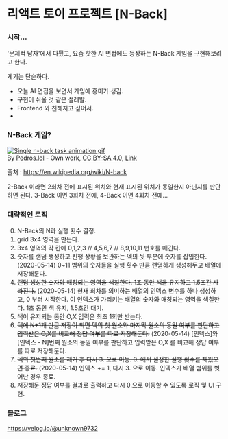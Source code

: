 # 리액트 토이 프로젝트 [N-Back]

### 시작...

'문제적 남자'에서 다뤘고, 요즘 핫한 AI 면접에도 등장하는 N-Back 게임을 구현해보려고 한다.

계기는 단순하다. 
- 오늘 AI 면접을 보면서 게임에 흥미가 생김.
- 구현이 쉬울 것 같은 설레발.
- Frontend 와 친해지고 싶어서.
- 


### N-Back 게임?

<p><a href="https://commons.wikimedia.org/wiki/File:Single_n-back_task_animation.gif#/media/File:Single_n-back_task_animation.gif"><img src="https://upload.wikimedia.org/wikipedia/commons/7/7b/Single_n-back_task_animation.gif" alt="Single n-back task animation.gif"></a><br>By <a href="//commons.wikimedia.org/wiki/User:Pedros.lol" title="User:Pedros.lol">Pedros.lol</a> - <span class="int-own-work" lang="en">Own work</span>, <a href="https://creativecommons.org/licenses/by-sa/4.0" title="Creative Commons Attribution-Share Alike 4.0">CC BY-SA 4.0</a>, <a href="https://commons.wikimedia.org/w/index.php?curid=39241201">Link</a></p>

출처 : https://en.wikipedia.org/wiki/N-back

2-Back 이라면 2회차 전에 표시된 위치와 현재 표시된 위치가 동일한지 아닌지를 판단하면 된다. 3-Back 이면 3회차 전에, 4-Back 이면 4회차 전에...



### 대략적인 로직

0. N-Back의 N과 실행 횟수 결정.
1. grid 3x4 영역을 만든다.
2. 3x4 영역의 각 칸에  0,1,2,3 // 4,5,6,7 // 8,9,10,11 번호를 매긴다.
3. ~~숫자를 랜덤 생성하고 진행 상황을 보관하는 덱의 뒷 부분에 숫자를 삽입한다.~~
(2020-05-14) 0~11 범위의 숫자들을 실행 횟수 만큼 랜덤하게 생성해두고 배열에 저장해둔다.
4. ~~랜덤 생성한 숫자와 매칭되는 영역을 색칠한다. 1초 동안 색을 유지하고 1.5초간 사라진다.~~
(2020-05-14) 현재 회차를 의미하는 배열의 인덱스 변수를 하나 생성하고, 0 부터 시작한다. 이 인덱스가 가리키는 배열의 숫자와 매칭되는 영역을 색칠한다. 1초 동안 색 유지, 1.5초간 대기. 
5. 색이 유지되는 동안 O,X 입력은 최초 1회만 받는다.
6. ~~덱에 N+1개 만큼 저장이 되면 덱의 첫 원소와 마지막 원소의 동일 여부를 판단하고 입력받은 O,X를 비교해 정답 여부를 따로 저장해둔다.~~
(2020-05-14) [인덱스]와 [인덱스 - N]번째 원소의 동일 여부를 판단하고 입력받은 O,X 를 비교해 정답 여부를 따로 저장해둔다.
7. ~~덱의 첫번째 원소를 제거 후 다시 3. 으로 이동. 0. 에서 설정한 실행 횟수를 채웠으면 종료.~~
(2020-05-14) 인덱스 += 1, 다시 3. 으로 이동. 인덱스가 배열 범위를 벗어난 경우 종료.
8. 저장해둔 정답 여부를 결과로 출력하고 다시 0.으로 이동할 수 있도록 로직 및 UI 구현.


### 블로그 

https://velog.io/@unknown9732
